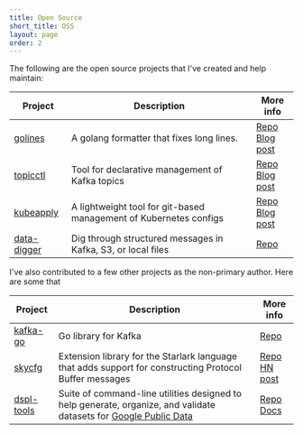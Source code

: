 ```yaml
---
title: Open Source
short_title: OSS
layout: page
order: 2
---
```


The following are the open source projects that I've created and help maintain:

| Project  | Description | More info |
|---|---|---|
| [golines](https://github.com/segmentio/golines) | A golang formatter that fixes long lines. | [Repo](https://github.com/segmentio/golines)<br/>[Blog post](/blog/cleaner-go-code-golines) |
| [topicctl](https://github.com/segmentio/topicctl) | Tool for declarative management of Kafka topics | [Repo](https://github.com/segmentio/topicctl)<br/>[Blog post](https://segment.com/blog/easier-management-of-Kafka-topics-with-topicctl/) |
| [kubeapply](https://github.com/segmentio/kubeapply) | A lightweight tool for git-based management of Kubernetes configs | [Repo](https://github.com/segmentio/kubeapply)<br/>[Blog post](https://segment.com/blog/kubernetes-configuration/) |
| [data-digger](https://github.com/segmentio/data-digger) | Dig through structured messages in Kafka, S3, or local files | [Repo](https://github.com/segmentio/data-digger) |

I've also contributed to a few other projects as the non-primary author. Here are some that


| Project  | Description | More info |
|---|---|---|
| [kafka-go](https://github.com/segmentio/kafka-go) | Go library for Kafka | [Repo](https://github.com/segmentio/kafka-go) |
| [skycfg](https://github.com/stripe/skycfg) | Extension library for the Starlark language that adds support for constructing Protocol Buffer messages | [Repo](https://github.com/stripe/skycfg)<br/> [HN post](https://news.ycombinator.com/item?id=18589329) |
| [dspl-tools](https://github.com/google/dspl/tree/master/tools/dspltools) | Suite of command-line utilities designed to help generate, organize, and validate datasets for [Google Public Data](https://www.google.com/publicdata) | [Repo](https://github.com/google/dspl/tree/master/tools/dspltools)<br/>[Docs](https://developers.google.com/public-data/docs/dspltools) |